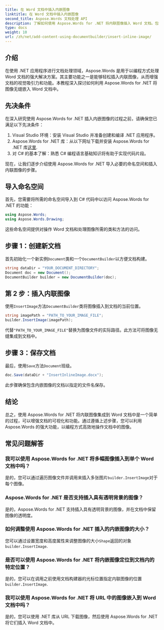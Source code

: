 ```yaml
---
title: 在 Word 文档中插入内嵌图像
linktitle: 在 Word 文档中插入内嵌图像
second_title: Aspose.Words 文档处理 API
description: 了解如何使用 Aspose.Words for .NET 将内联图像插入 Word 文档。包含代码示例和常见问题解答的分步指南。
type: docs
weight: 10
url: /zh/net/add-content-using-documentbuilder/insert-inline-image/
---
```

## 介绍

在使用 .NET 应用程序进行文档处理领域，Aspose.Words 是用于以编程方式处理 Word 文档的强大解决方案。其主要功能之一是能够轻松插入内联图像，从而增强文档的视觉吸引力和功能。本教程深入探讨如何利用 Aspose.Words for .NET 将图像无缝嵌入 Word 文档中。

## 先决条件

在深入研究使用 Aspose.Words for .NET 插入内嵌图像的过程之前，请确保您已满足以下先决条件：

1. Visual Studio 环境：安装 Visual Studio 并准备创建和编译 .NET 应用程序。
2.  Aspose.Words for .NET 库：从以下网址下载并安装 Aspose.Words for .NET 库[这里](https://releases.aspose.com/words/net/).
3. 对 C# 的基本了解：熟悉 C# 编程语言基础知识将有助于实现代码片段。

现在，让我们逐步介绍使用 Aspose.Words for .NET 导入必要的命名空间和插入内联图像的步骤。

## 导入命名空间

首先，您需要将所需的命名空间导入到 C# 代码中以访问 Aspose.Words for .NET 的功能：

```csharp
using Aspose.Words;
using Aspose.Words.Drawing;
```

这些命名空间提供对操作 Word 文档和处理图像所需的类和方法的访问。

## 步骤 1：创建新文档

首先初始化一个新实例`Document`类和一个`DocumentBuilder`以方便文档构建。

```csharp
string dataDir = "YOUR_DOCUMENT_DIRECTORY";
Document doc = new Document();
DocumentBuilder builder = new DocumentBuilder(doc);
```

## 第 2 步：插入内联图像

使用`InsertImage`方法`DocumentBuilder`类将图像插入到文档的当前位置。

```csharp
string imagePath = "PATH_TO_YOUR_IMAGE_FILE";
builder.InsertImage(imagePath);
```

代替`"PATH_TO_YOUR_IMAGE_FILE"`替换为图像文件的实际路径。此方法可将图像无缝集成到文档中。

## 步骤 3：保存文档

最后，使用`Save`方法`Document`班级。

```csharp
doc.Save(dataDir + "InsertInlineImage.docx");
```

此步骤确保包含内嵌图像的文档以指定的文件名保存。

## 结论

总之，使用 Aspose.Words for .NET 将内联图像集成到 Word 文档中是一个简单的过程，可以增强文档的可视化和功能。通过遵循上述步骤，您可以利用 Aspose.Words 的强大功能，以编程方式高效地操作文档中的图像。

## 常见问题解答

### 我可以使用 Aspose.Words for .NET 将多幅图像插入到单个 Word 文档中吗？
是的，您可以通过遍历图像文件并调用来插入多张图片`builder.InsertImage`对于每个图像。

### Aspose.Words for .NET 是否支持插入具有透明背景的图像？
是的，Aspose.Words for .NET 支持插入具有透明背景的图像，并在文档中保留图像的透明度。

### 如何调整使用 Aspose.Words for .NET 插入的内嵌图像的大小？
您可以通过设置宽度和高度属性来调整图像的大小`Shape`返回的对象`builder.InsertImage`.

### 是否可以使用 Aspose.Words for .NET 将内嵌图像定位到文档内的特定位置？
是的，您可以在调用之前使用文档构建器的光标位置指定内联图像的位置`builder.InsertImage`.

### 我可以使用 Aspose.Words for .NET 将 URL 中的图像嵌入到 Word 文档中吗？
是的，您可以使用 .NET 库从 URL 下载图像，然后使用 Aspose.Words for .NET 将它们插入 Word 文档中。